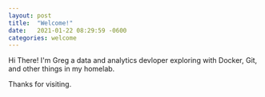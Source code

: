 ```yaml
---
layout: post
title:  "Welcome!"
date:   2021-01-22 08:29:59 -0600
categories: welcome
---
```


Hi There! I'm Greg a data and analytics devloper exploring with Docker, Git, and other things in my homelab.

Thanks for visiting.